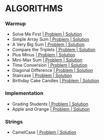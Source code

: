 # ALGORITHMS

### Warmup
- Solve Me First |[ Problem ](https://www.hackerrank.com/challenges/solve-me-first/problem?isFullScreen=false)|[ Solution ](https://github.com/Ram11Coder/HackerRank-JAVA/blob/master/ALGORITHMS/Solutions/Algo2.java)
- Simple Array Sum |[ Problem ](https://www.hackerrank.com/challenges/simple-array-sum/problem?isFullScreen=false)|[ Solution ](https://github.com/Ram11Coder/HackerRank-JAVA/blob/master/ALGORITHMS/Solutions/Algo3.java)
- A Very Big Sum |[ Problem ](https://www.hackerrank.com/challenges/a-very-big-sum/problem?isFullScreen=true)|[ Solution ](https://github.com/Ram11Coder/HackerRank-JAVA/blob/master/ALGORITHMS/Solutions/Algo1.java)
- Compare the Triplets |[ Problem ](https://www.hackerrank.com/challenges/compare-the-triplets/problem?isFullScreen=false)|[ Solution ](https://github.com/Ram11Coder/HackerRank-JAVA/blob/master/ALGORITHMS/Solutions/Algo4.java)
- Plus Minus |[ Problem ](https://www.hackerrank.com/challenges/plus-minus/problem?isFullScreen=false)|[ Solution ](https://github.com/Ram11Coder/HackerRank-JAVA/blob/master/ALGORITHMS/Solutions/Algo5.java)
- Mini-Max Sum |[ Problem ](https://www.hackerrank.com/challenges/mini-max-sum/problem?isFullScreen=false)|[ Solution ](https://github.com/Ram11Coder/HackerRank-JAVA/blob/master/ALGORITHMS/Solutions/Algo6.java)
- Time Conversion |[ Problem ](https://www.hackerrank.com/challenges/time-conversion/problem?isFullScreen=false)|[ Solution ](https://github.com/Ram11Coder/HackerRank-JAVA/blob/master/ALGORITHMS/Solutions/Algo7.java)
- Diagonal Difference |[ Problem ](https://www.hackerrank.com/challenges/diagonal-difference/problem?isFullScreen=false)|[ Solution ](https://github.com/Ram11Coder/HackerRank-JAVA/blob/master/ALGORITHMS/Solutions/Algo8.java)
- Staircase |[ Problem ](https://www.hackerrank.com/challenges/staircase/problem?isFullScreen=false)|[ Solution ](https://github.com/Ram11Coder/HackerRank-JAVA/blob/master/ALGORITHMS/Solutions/Algo9.java)
- Birthday Cake Candles |[ Problem ](https://www.hackerrank.com/challenges/birthday-cake-candles/problem?isFullScreen=false)|[ Solution ](https://github.com/Ram11Coder/HackerRank-JAVA/blob/master/ALGORITHMS/Solutions/Algo10.java)

### Implementation
- Grading Students |[ Problem ](https://www.hackerrank.com/challenges/grading/problem?isFullScreen=false)|[ Solution ](https://github.com/Ram11Coder/HackerRank-JAVA/blob/master/ALGORITHMS/Solutions/Algo11.java)
- Apple and Orange |[ Problem ](https://www.hackerrank.com/challenges/apple-and-orange/problem?isFullScreen=false)|[ Solution ](https://github.com/Ram11Coder/HackerRank-JAVA/blob/master/ALGORITHMS/Solutions/Algo12.java)


### Strings
- CamelCase |[ Problem ](https://www.hackerrank.com/challenges/camelcase/problem?isFullScreen=false)|[ Solution ](https://github.com/Ram11Coder/HackerRank-JAVA/blob/master/ALGORITHMS/Solutions/Algo13.java)
